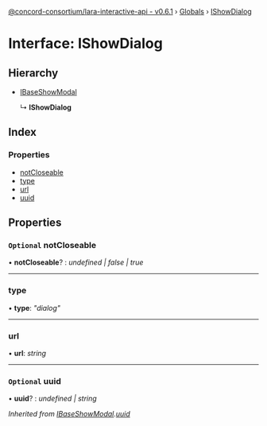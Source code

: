 [@concord-consortium/lara-interactive-api - v0.6.1](../README.md) › [Globals](../globals.md) › [IShowDialog](ishowdialog.md)

# Interface: IShowDialog

## Hierarchy

* [IBaseShowModal](ibaseshowmodal.md)

  ↳ **IShowDialog**

## Index

### Properties

* [notCloseable](ishowdialog.md#optional-notcloseable)
* [type](ishowdialog.md#type)
* [url](ishowdialog.md#url)
* [uuid](ishowdialog.md#optional-uuid)

## Properties

### `Optional` notCloseable

• **notCloseable**? : *undefined | false | true*

___

###  type

• **type**: *"dialog"*

___

###  url

• **url**: *string*

___

### `Optional` uuid

• **uuid**? : *undefined | string*

*Inherited from [IBaseShowModal](ibaseshowmodal.md).[uuid](ibaseshowmodal.md#optional-uuid)*
